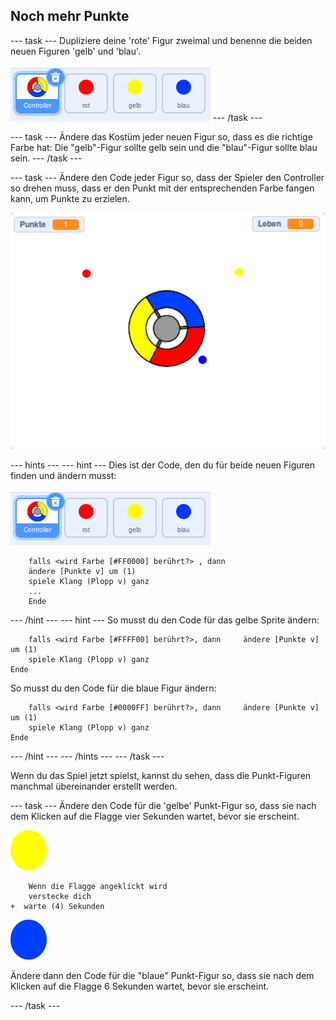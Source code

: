 ## Noch mehr Punkte

--- task --- Dupliziere deine 'rote' Figur zweimal und benenne die beiden neuen Figuren 'gelb' und 'blau'.

![Screenshot](images/dots-more-dots.png) --- /task ---

--- task --- Ändere das Kostüm jeder neuen Figur so, dass es die richtige Farbe hat: Die "gelb"-Figur sollte gelb sein und die "blau"-Figur sollte blau sein. --- /task ---

--- task --- Ändere den Code jeder Figur so, dass der Spieler den Controller so drehen muss, dass er den Punkt mit der entsprechenden Farbe fangen kann, um Punkte zu erzielen.

![Screenshot](images/dots-all-test.png)

--- hints ---
 --- hint --- Dies ist der Code, den du für beide neuen Figuren finden und ändern musst:

![Screenshot](images/dots-more-dots.png)

```blocks3
    falls <wird Farbe [#FF0000] berührt?> , dann
    ändere [Punkte v] um (1)
    spiele Klang (Plopp v) ganz
    ...
    Ende
```

--- /hint --- --- hint --- So musst du den Code für das gelbe Sprite ändern:

```blocks3
    falls <wird Farbe [#FFFF00] berührt?>, dann     ändere [Punkte v] um (1)
    spiele Klang (Plopp v) ganz
Ende
```

So musst du den Code für die blaue Figur ändern:

```blocks3
    falls <wird Farbe [#0000FF] berührt?>, dann     ändere [Punkte v] um (1)
    spiele Klang (Plopp v) ganz
Ende
```

--- /hint --- --- /hints --- --- /task ---

Wenn du das Spiel jetzt spielst, kannst du sehen, dass die Punkt-Figuren manchmal übereinander erstellt werden.

--- task --- Ändere den Code für die 'gelbe' Punkt-Figur so, dass sie nach dem Klicken auf die Flagge vier Sekunden wartet, bevor sie erscheint.

![Punkt-Figur gelb](images/yellow-sprite.png)

```blocks3
    Wenn die Flagge angeklickt wird
    verstecke dich
+  warte (4) Sekunden
```

![Punkt-Figur blau](images/blue-sprite.png)

Ändere dann den Code für die "blaue" Punkt-Figur so, dass sie nach dem Klicken auf die Flagge 6 Sekunden wartet, bevor sie erscheint.

--- /task ---
